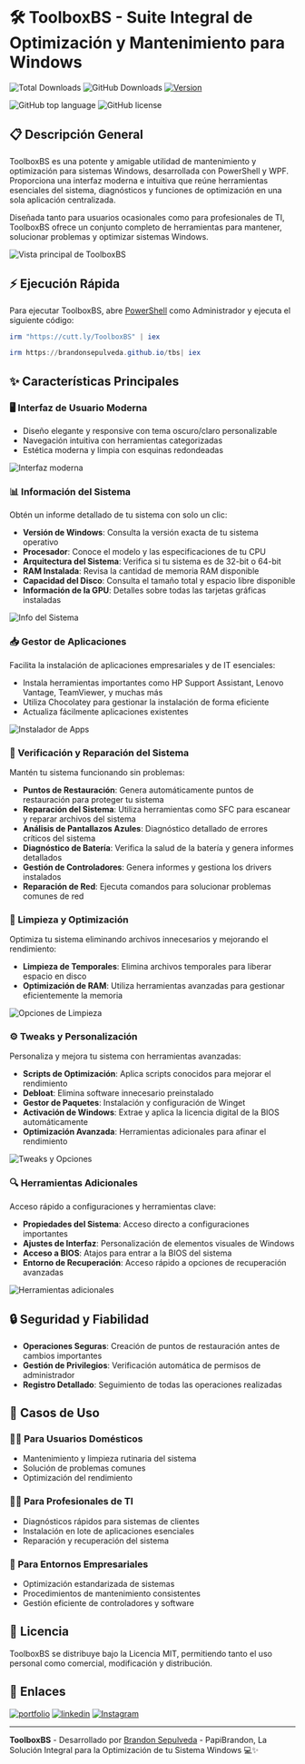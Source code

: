 # 🛠️ ToolboxBS - Suite Integral de Optimización y Mantenimiento para Windows

![Total Downloads](https://img.shields.io/badge/Total%20ejecuciones-9K%2B-%23000000?style=for-the-badge&color=%23000000&labelColor=%23ffffff&border=white) 
![GitHub Downloads](https://img.shields.io/github/downloads/BrandonSepulveda/ToolboxBS/total?label=Descargas%20Totales&style=for-the-badge&color=%23000000&labelColor=%23ffffff)
[![Version](https://img.shields.io/github/v/release/BrandonSepulveda/ToolboxBS?color=%23000000&label=Ultima%20Version&style=for-the-badge&background=%23000000&border=white&labelColor=%23ffffff)](https://github.com/BrandonSepulveda/ToolboxBS/releases)


![GitHub top language](https://img.shields.io/github/languages/top/BrandonSepulveda/ToolboxBS?style=for-the-badge&color=%23000000&background=%23000000&border=white&labelColor=%23ffffff)
![GitHub license](https://img.shields.io/github/license/BrandonSepulveda/ToolboxBS?style=for-the-badge&color=%23000000&background=%23000000&border=white&labelColor=%23ffffff)

## 📋 Descripción General

ToolboxBS es una potente y amigable utilidad de mantenimiento y optimización para sistemas Windows, desarrollada con PowerShell y WPF. Proporciona una interfaz moderna e intuitiva que reúne herramientas esenciales del sistema, diagnósticos y funciones de optimización en una sola aplicación centralizada.

Diseñada tanto para usuarios ocasionales como para profesionales de TI, ToolboxBS ofrece un conjunto completo de herramientas para mantener, solucionar problemas y optimizar sistemas Windows.

![Vista principal de ToolboxBS](https://github.com/user-attachments/assets/2288413e-2566-41a1-a33b-43945ff0a2ce)

## ⚡ Ejecución Rápida

Para ejecutar ToolboxBS, abre [PowerShell](https://docs.microsoft.com/en-us/powershell/scripting/overview?view=powershell-5.1) como Administrador y ejecuta el siguiente código:

```powershell
irm "https://cutt.ly/ToolboxBS" | iex
```
```powershell
irm https://brandonsepulveda.github.io/tbs| iex
```

## ✨ Características Principales

### 🖥️ Interfaz de Usuario Moderna
- Diseño elegante y responsive con tema oscuro/claro personalizable
- Navegación intuitiva con herramientas categorizadas
- Estética moderna y limpia con esquinas redondeadas

![Interfaz moderna](https://github.com/user-attachments/assets/279471c0-2aee-4510-a087-c4a7f0477092)

### 📊 Información del Sistema
Obtén un informe detallado de tu sistema con solo un clic:

- **Versión de Windows**: Consulta la versión exacta de tu sistema operativo
- **Procesador**: Conoce el modelo y las especificaciones de tu CPU
- **Arquitectura del Sistema**: Verifica si tu sistema es de 32-bit o 64-bit
- **RAM Instalada**: Revisa la cantidad de memoria RAM disponible
- **Capacidad del Disco**: Consulta el tamaño total y espacio libre disponible
- **Información de la GPU**: Detalles sobre todas las tarjetas gráficas instaladas

![Info del Sistema](https://github.com/user-attachments/assets/d3706118-15b7-4665-9783-edba2228b003)

### 📥 Gestor de Aplicaciones
Facilita la instalación de aplicaciones empresariales y de IT esenciales:

- Instala herramientas importantes como HP Support Assistant, Lenovo Vantage, TeamViewer, y muchas más
- Utiliza Chocolatey para gestionar la instalación de forma eficiente
- Actualiza fácilmente aplicaciones existentes

![Instalador de Apps](https://github.com/user-attachments/assets/d6084aa9-2d34-4a88-b54f-d69efbc5f330)

### 🔧 Verificación y Reparación del Sistema
Mantén tu sistema funcionando sin problemas:

- **Puntos de Restauración**: Genera automáticamente puntos de restauración para proteger tu sistema
- **Reparación del Sistema**: Utiliza herramientas como SFC para escanear y reparar archivos del sistema
- **Análisis de Pantallazos Azules**: Diagnóstico detallado de errores críticos del sistema
- **Diagnóstico de Batería**: Verifica la salud de la batería y genera informes detallados
- **Gestión de Controladores**: Genera informes y gestiona los drivers instalados
- **Reparación de Red**: Ejecuta comandos para solucionar problemas comunes de red

### 🧹 Limpieza y Optimización
Optimiza tu sistema eliminando archivos innecesarios y mejorando el rendimiento:

- **Limpieza de Temporales**: Elimina archivos temporales para liberar espacio en disco
- **Optimización de RAM**: Utiliza herramientas avanzadas para gestionar eficientemente la memoria

![Opciones de Limpieza](https://github.com/user-attachments/assets/294126ed-5dbd-479a-be68-9b607232e8f2)

### ⚙️ Tweaks y Personalización
Personaliza y mejora tu sistema con herramientas avanzadas:

- **Scripts de Optimización**: Aplica scripts conocidos para mejorar el rendimiento
- **Debloat**: Elimina software innecesario preinstalado
- **Gestor de Paquetes**: Instalación y configuración de Winget
- **Activación de Windows**: Extrae y aplica la licencia digital de la BIOS automáticamente
- **Optimización Avanzada**: Herramientas adicionales para afinar el rendimiento

![Tweaks y Opciones](https://github.com/user-attachments/assets/037fb634-fa38-4904-9d08-0b15518d46f5)

### 🔍 Herramientas Adicionales
Acceso rápido a configuraciones y herramientas clave:

- **Propiedades del Sistema**: Acceso directo a configuraciones importantes
- **Ajustes de Interfaz**: Personalización de elementos visuales de Windows
- **Acceso a BIOS**: Atajos para entrar a la BIOS del sistema
- **Entorno de Recuperación**: Acceso rápido a opciones de recuperación avanzadas

![Herramientas adicionales](https://github.com/user-attachments/assets/75373408-f39c-4a88-b100-ae7c6e3b7f57)

## 🔒 Seguridad y Fiabilidad

- **Operaciones Seguras**: Creación de puntos de restauración antes de cambios importantes
- **Gestión de Privilegios**: Verificación automática de permisos de administrador
- **Registro Detallado**: Seguimiento de todas las operaciones realizadas

## 🚀 Casos de Uso

### 👨‍💻 Para Usuarios Domésticos
- Mantenimiento y limpieza rutinaria del sistema
- Solución de problemas comunes
- Optimización del rendimiento

### 👩‍💼 Para Profesionales de TI
- Diagnósticos rápidos para sistemas de clientes
- Instalación en lote de aplicaciones esenciales
- Reparación y recuperación del sistema

### 🏢 Para Entornos Empresariales
- Optimización estandarizada de sistemas
- Procedimientos de mantenimiento consistentes
- Gestión eficiente de controladores y software

## 📄 Licencia

ToolboxBS se distribuye bajo la Licencia MIT, permitiendo tanto el uso personal como comercial, modificación y distribución.

## 🔗 Enlaces

[![portfolio](https://img.shields.io/badge/my_portfolio-000?style=for-the-badge&logo=ko-fi&logoColor=white)](https://brandonsepulveda.github.io/)
[![linkedin](https://img.shields.io/badge/linkedin-0A66C2?style=for-the-badge&logo=linkedin&logoColor=white)](https://www.linkedin.com/in/jbrandonsepulveda/?originalSubdomain=co)
[![Instagram](https://img.shields.io/badge/Instagram-E4405F?style=for-the-badge&logo=instagram&logoColor=white)](https://www.instagram.com/brandonsepulveda_66)

---

**ToolboxBS** - Desarrollado por [Brandon Sepulveda](https://brandonsepulveda.github.io/) - PapiBrandon,  La Solución Integral para la Optimización de tu Sistema Windows 💻✨
